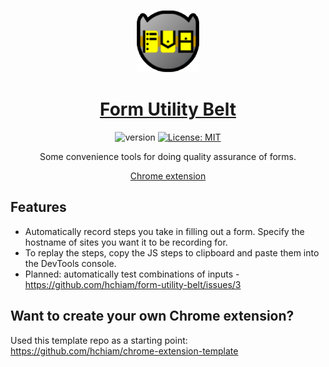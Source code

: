 <div align="center">

<a href="https://chrome.google.com/webstore/detail/form-utility-belt/hpeggcbpjddkihbnjpbjfllbmecelkbc"><img src="https://github.com/hchiam/form-utility-belt/raw/main/icon_128.png" height="100"></a>

# [Form Utility Belt](https://chrome.google.com/webstore/detail/form-utility-belt/hpeggcbpjddkihbnjpbjfllbmecelkbc)

![version](https://img.shields.io/github/release/hchiam/form-utility-belt?style=flat-square) [![License: MIT](https://img.shields.io/badge/License-MIT-yellow.svg?style=flat-square)](https://github.com/hchiam/form-utility-belt/blob/main/LICENSE)

Some convenience tools for doing quality assurance of forms.

[Chrome extension](https://chrome.google.com/webstore/detail/form-utility-belt/hpeggcbpjddkihbnjpbjfllbmecelkbc)

</div>

## Features

- Automatically record steps you take in filling out a form. Specify the hostname of sites you want it to be recording for.
- To replay the steps, copy the JS steps to clipboard and paste them into the DevTools console.
- Planned: automatically test combinations of inputs - https://github.com/hchiam/form-utility-belt/issues/3

## Want to create your own Chrome extension?

Used this template repo as a starting point: https://github.com/hchiam/chrome-extension-template
